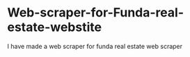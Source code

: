 # Web-scraper-for-Funda-real-estate-webstite
I have made a web scraper for funda real estate web scraper
